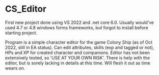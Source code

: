 # CS_Editor

First new project done using VS 2022 and .net core 6.0.  Usually would've used 4.7 or 4.8 windows forms frameworks,
but forgot to install before starting project.

Program is a simple character editor for the game Colony Ship (as of Oct 2022, still in EA status).  Can edit attributes,
skills (exp and tagged or not), HPs and XP for created character and companions.  Editor has not been extensively tested,
so 'USE AT YOUR OWN RISK'.  There is help with the editor, but is sorely lacking in details at this time.  Will flesh it
out as time wears on.
